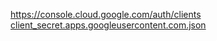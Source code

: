 

https://console.cloud.google.com/auth/clients
[client_secret.apps.googleusercontent.com.json](Credentials/client_secret.apps.googleusercontent.com.json)